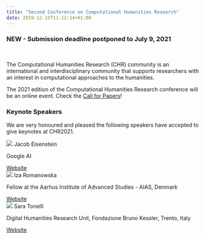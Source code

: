 ```yaml
---
title: "Second Conference on Computational Humanities Research"
date: 2019-12-15T11:12:14+01:00
---
```


<h3 class="center"><b><span style="text-align:center;">NEW - Submission deadline postponed to July 9, 2021</span></b></h3><br>

The Computational Humanities Research (CHR) community is an international and
interdisciplinary community that supports researchers with an interest in computational
approaches to the humanities. 

The 2021 edition of the Computational Humanities Research conference will be an online event. Check the [Call for Papers](/cfp)! 


### Keynote Speakers

We are very honoured and pleased the following speakers have accepted to give keynotes at CHR2021.


  <div class="row">
    <div class="col s8 m4 l4">
      <div class="card medium">
        <div class="card-image">
          <img src="/images/jacob_eisenstein.jpg">
          <span class="card-title">Jacob Eisenstein</span>
        </div>
        <div class="card-content">
          <p>Google AI</p>
        </div>
        <div class="card-action">
          <a href="https://jacobeisenstein.github.io/">Website</a>
        </div>
     </div>
    </div>
    <div class="col s8 m4 l4">
      <div class="card medium">
        <div class="card-image">
          <img src="/images/Iza_AIAS.jpg">
          <span class="card-title">Iza Romanowska</span>
        </div>
        <div class="card-content">
          <p>Fellow at the Aarhus
        Institute of Advanced Studies - AIAS, Denmark</p>
        </div>
        <div class="card-action">
          <a href="https://aias.au.dk/aias-fellows/iza-romanowska/">Website</a>
        </div>
      </div>
    </div>
    <div class="col s8 m4 l4">
      <div class="card medium">
        <div class="card-image">
          <img src="/images/sara_tonelli.jpg">
          <span class="card-title">Sara Tonelli</span>
        </div>
        <div class="card-content">
          <p>Digital Humanities Research Unit, Fondazione Bruno Kessler, Trento, Italy</p>
        </div>
        <div class="card-action">
          <a href="https://dh.fbk.eu/author/sara/">Website</a>
        </div> 
      </div>
    </div> 
  </div>
